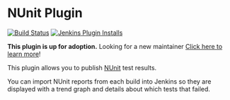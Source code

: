 NUnit Plugin
============

[![Build Status](https://ci.jenkins.io/buildStatus/icon?job=plugins/nunit-plugin/master)](https://ci.jenkins.io/buildStatus/icon?job=plugins/nunit-plugin/master)
[![Jenkins Plugin Installs](https://img.shields.io/jenkins/plugin/i/nunit.svg?color=blue)](https://plugins.jenkins.io/nunit)

**This plugin is up for adoption.** Looking for a new maintainer [Click
here to learn
more](https://jenkins.io/doc/developer/plugin-governance/adopt-a-plugin/ "Adopt a Plugin")!

This plugin allows you to publish
[NUnit](http://www.nunit.org/) test results.

You can import NUnit reports from each build
into Jenkins so they are displayed with a trend graph and details about
which tests that failed.









